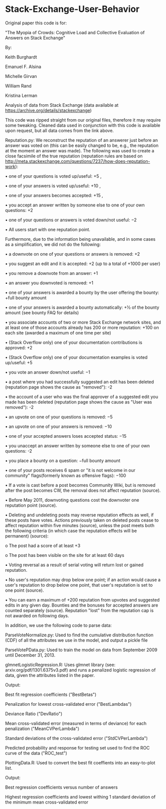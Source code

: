 # Stack-Exchange-User-Behavior

Original paper this code is for: 

"The Myopia of Crowds: Cognitive Load and Collective Evaluation of Answers on Stack Exchange"

By:

Keith Burghardt

Emanuel F. Alsina

Michelle  Girvan

William Rand

Kristina Lerman

Analysis of data from Stack Exchange (data available at https://archive.org/details/stackexchange)

This code was ripped straight from our original files, therefore it may require some tweaking. Cleaned data used in conjunction with this code is available upon request, but all data comes from the link above.

Reputation.py:
We reconstruct the reputation of an answerer just before an answer was voted on (this can be easily changed to be, e.g., the reputation at the moment an answer was made). The following was used to create a close facsimile of the true reputation (reputation rules are based on http://meta.stackexchange.com/questions/7237/how-does-reputation-work):

•	one of your questions is voted up/useful: +5 , 

•	one of your answers is voted up/useful: +10 , 

•	one of your answers becomes accepted: +15 , 

•	you accept an answer written by someone else to one of your own questions: +2 

•	one of your questions or answers is voted down/not useful: −2 

•	All users start with one reputation point. 


Furthermore, due to the information being unavailable, and in some cases as a simplification, we did not do the following:

•	a downvote on one of your questions or answers is removed: +2 

•	you suggest an edit and it is accepted: +2 (up to a total of +1000 per user)

•	you remove a downvote from an answer: +1 

•	an answer you downvoted is removed: +1 

•	one of your answers is awarded a bounty by the user offering the bounty: +full bounty amount 

•	one of your answers is awarded a bounty automatically: +½ of the bounty amount (see bounty FAQ for details) 

•	you associate accounts of two or more Stack Exchange network sites, and at least one of those accounts already has 200 or more 
reputation: +100 on each site (awarded a maximum of one time per site) 

•	(Stack Overflow only) one of your documentation contributions is approved: +2 

•	(Stack Overflow only) one of your documentation examples is voted up/useful: +5 

•	 you vote an answer down/not useful: −1 

•	 a post where you had successfully suggested an edit has been deleted (reputation page shows the cause as "removed"): -2 

•	 the account of a user who was the final approver of a suggested edit you made has been deleted (reputation page shows the cause as 
"User was removed"): -2 

•	 an upvote on one of your questions is removed: −5 

•	 an upvote on one of your answers is removed: −10 

•	 one of your accepted answers loses accepted status: −15 

•	 you unaccept an answer written by someone else to one of your own questions: -2 

•	 you place a bounty on a question: −full bounty amount 

•	 one of your posts receives 6 spam or "it is not welcome in our community" flags(formerly known as offensive flags): −100 

•	If a vote is cast before a post becomes Community Wiki, but is removed after the post becomes CW, the removal does not affect reputation 
(source). 

•	 Before May 2011, downvoting questions cost the downvoter one reputation point (source). 

•	Deleting and undeleting posts may reverse reputation effects as well, if these posts have votes. Actions previously taken on deleted 
posts cease to affect reputation within five minutes (source), unless the post meets both the following criteria (in which case the 
reputation effects will be permanent) (source):

o	The post had a score of at least +3 

o	The post has been visible on the site for at least 60 days 

•	Voting reversal as a result of serial voting will return lost or gained reputation.

•	No user's reputation may drop below one point; if an action would cause a user's reputation to drop below one point, that user's 
reputation is set to one point (source). 

•	You can earn a maximum of +200 reputation from upvotes and suggested edits in any given day. Bounties and the bonuses for accepted 
answers are counted separately (source). Reputation "lost" from the reputation cap is not awarded on following days. 



In addition, we use the following code to parse data:



ParseVoteNormalize.py: Used to find the cumulative distribution function (CDF) of all the attributes we use in the model, and output a 
pickle file



ParseVotePData.py: Used to train the model on data from September 2009 until December 31, 2013.



glmnetLogisticRegression.R: Uses glmnet library (see: arxiv.org/pdf/1301.6375v3.pdf) and runs a penalized logistic regression of data, 
given the attributes listed in the paper. 

Output: 

Best fit regression coefficients ("BestBetas")

Penalization for lowest cross-validated error ("BestLambdas")

Deviance Ratio ("DevRatio")

Mean cross-validated error (measured in terms of deviance) for each penalization ("MeanCVPerLambda")

Standard deviations of the cross-validated error ("StdCVPerLambda")

Predicted probability and response for testing set used to find the ROC curve of the data ("ROC_test")



PlottingData.R: Used to convert the best fit coeffients into an easy-to-plot list.

Output:

Best regression coefficients versus number of answers 

Highest regression coefficients and lowest withing 1 standard deviation of the minimum mean cross-validated error
